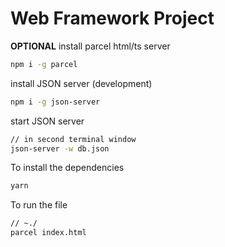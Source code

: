 # Web Framework Project

**OPTIONAL** install parcel html/ts server

```bash
npm i -g parcel
```

install JSON server (development)

```bash
npm i -g json-server
```

start JSON server

```bash
// in second terminal window
json-server -w db.json
```

To install the dependencies

```bash
yarn
```

To run the file

```bash
// ~./
parcel index.html
```

